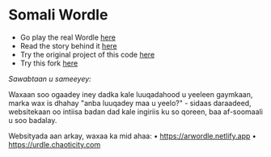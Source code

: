 # Somali Wordle

- Go play the real Wordle [here](https://www.powerlanguage.co.uk/wordle/)
- Read the story behind it [here](https://www.nytimes.com/2022/01/03/technology/wordle-word-game-creator.html)
- Try the original project of this code [here](https://wordle.hannahmariepark.com)
- Try this fork [here](https://somaliwordle.github.io)

_Sawabtaan u sameeyey:_

Waxaan soo ogaadey iney dadka kale luuqadahood u yeeleen gaymkaan, marka wax is dhahay "anba luuqadey maa u yeelo?" - sidaas daraadeed, websitekaan oo intiisa badan dad kale ingiriis ku so qoreen, baa af-soomaali u soo badalay.

Websityada aan arkay, waxaa ka mid ahaa:
• https://arwordle.netlify.app
• https://urdle.chaoticity.com
